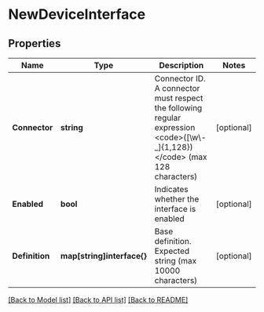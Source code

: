 # NewDeviceInterface

## Properties

Name | Type | Description | Notes
------------ | ------------- | ------------- | -------------
**Connector** | **string** | Connector ID. A connector must respect the following regular expression &lt;code&gt;([\\w\\-_]{1,128})&lt;/code&gt; (max 128 characters) | [optional] 
**Enabled** | **bool** | Indicates whether the interface is enabled | [optional] 
**Definition** | **map[string]interface{}** | Base definition. Expected string (max 10000 characters) | [optional] 

[[Back to Model list]](../README.md#documentation-for-models) [[Back to API list]](../README.md#documentation-for-api-endpoints) [[Back to README]](../README.md)


